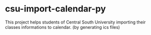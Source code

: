 # csu-import-calendar-py

This project helps students of Central South University importing their classes informations to calendar. (by generating ics files) 
